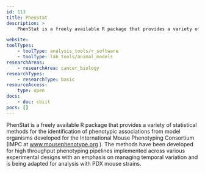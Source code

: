 ```yaml
---
id: 113
title: PhenStat
description: >
    PhenStat is a freely available R package that provides a variety of statistical methods for the identification of phenotypic associations from model organisms developed for the International Mouse Phenotyping Consortium (IMPC at www.mousephenotype.org). 

website: 
toolTypes:
    - toolType: analysis_tools/r_software
    - toolType: lab_tools/animal_models
researchAreas:
    - researchArea: cancer_biology
researchTypes:
    - researchType: basic
resourceAccess:
    type: open
docs:
    - doc: cbiit
pocs: []        
---
```

PhenStat is a freely available R package that provides a variety of statistical methods for the identification of phenotypic associations from model organisms developed for the International Mouse Phenotyping Consortium (IMPC at www.mousephenotype.org ). The methods have been developed for high throughput phenotyping pipelines implemented across various experimental designs with an emphasis on managing temporal variation and is being adapted for analysis with PDX mouse strains.
